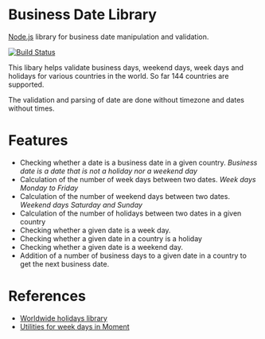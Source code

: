 # Business Date Library

 <p><a href="http://nodejs.org" target="_blank">Node.js</a> library for business date manipulation and validation.</p>

[![Build Status](https://travis-ci.org/Tochemey/business-date-checker.svg?branch=master)](https://travis-ci.org/Tochemey/business-date-checker)

This libary helps validate business days, weekend days, week days and holidays for various countries in the world. So far 144 countries are supported.

The validation and parsing of date are done without timezone and dates without times.

# Features

- Checking whether a date is a business date in a given country. _Business date is a date that is not a holiday nor a weekend day_
- Calculation of the number of week days between two dates. _Week days Monday to Friday_
- Calculation of the number of weekend days between two dates. _Weekend days Saturday and Sunday_
- Calculation of the number of holidays between two dates in a given country
- Checking whether a given date is a week day.
- Checking whether a given date in a country is a holiday
- Checking whether a given date is a weekend day.
- Addition of a number of business days to a given date in a country to get the next business date.

# References

- [Worldwide holidays library](https://github.com/commenthol/date-holidays)
- [Utilities for week days in Moment](https://github.com/jamesplease/moment-business)
